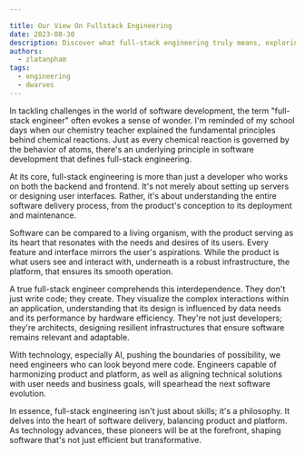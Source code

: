 ```yaml
---

title: Our View On Fullstack Engineering
date: 2023-08-30
description: Discover what full-stack engineering truly means, exploring how skilled developers blend frontend, backend, and infrastructure knowledge to create seamless, user-focused software solutions.
authors:
  - zlatanpham
tags:
  - engineering
  - dwarves
---
```


In tackling challenges in the world of software development, the term "full-stack engineer" often evokes a sense of wonder. I'm reminded of my school days when our chemistry teacher explained the fundamental principles behind chemical reactions. Just as every chemical reaction is governed by the behavior of atoms, there's an underlying principle in software development that defines full-stack engineering.

At its core, full-stack engineering is more than just a developer who works on both the backend and frontend. It's not merely about setting up servers or designing user interfaces. Rather, it's about understanding the entire software delivery process, from the product's conception to its deployment and maintenance.

Software can be compared to a living organism, with the product serving as its heart that resonates with the needs and desires of its users. Every feature and interface mirrors the user's aspirations. While the product is what users see and interact with, underneath is a robust infrastructure, the platform, that ensures its smooth operation.

A true full-stack engineer comprehends this interdependence. They don't just write code; they create. They visualize the complex interactions within an application, understanding that its design is influenced by data needs and its performance by hardware efficiency. They're not just developers; they're architects, designing resilient infrastructures that ensure software remains relevant and adaptable.

With technology, especially AI, pushing the boundaries of possibility, we need engineers who can look beyond mere code. Engineers capable of harmonizing product and platform, as well as aligning technical solutions with user needs and business goals, will spearhead the next software evolution.

In essence, full-stack engineering isn't just about skills; it's a philosophy. It delves into the heart of software delivery, balancing product and platform. As technology advances, these pioneers will be at the forefront, shaping software that's not just efficient but transformative.
